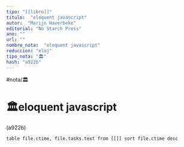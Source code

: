 ```yaml
---
tipo: "[[libro]]"
titulo:  "eloquent javascript"
autor:  "Marijn Haverbeke"
editorial: "No Starch Press"
ano: ""
url: ""
nombre_nota:  "eloquent javascript"
reduccion: "eloj"
tipo_nota: "🏛️"
hash: "a922b"
---
```

#nota/🏛️



# 🏛️eloquent javascript
<div>(a922b)</div>

```dataview
table file.ctime, file.tasks.text from [[]] sort file.ctime desc

```




